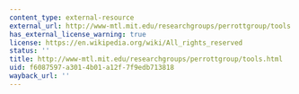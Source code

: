 ```yaml
---
content_type: external-resource
external_url: http://www-mtl.mit.edu/researchgroups/perrottgroup/tools.html
has_external_license_warning: true
license: https://en.wikipedia.org/wiki/All_rights_reserved
status: ''
title: http://www-mtl.mit.edu/researchgroups/perrottgroup/tools.html
uid: f6087597-a301-4b01-a12f-7f9edb713818
wayback_url: ''
---
```

